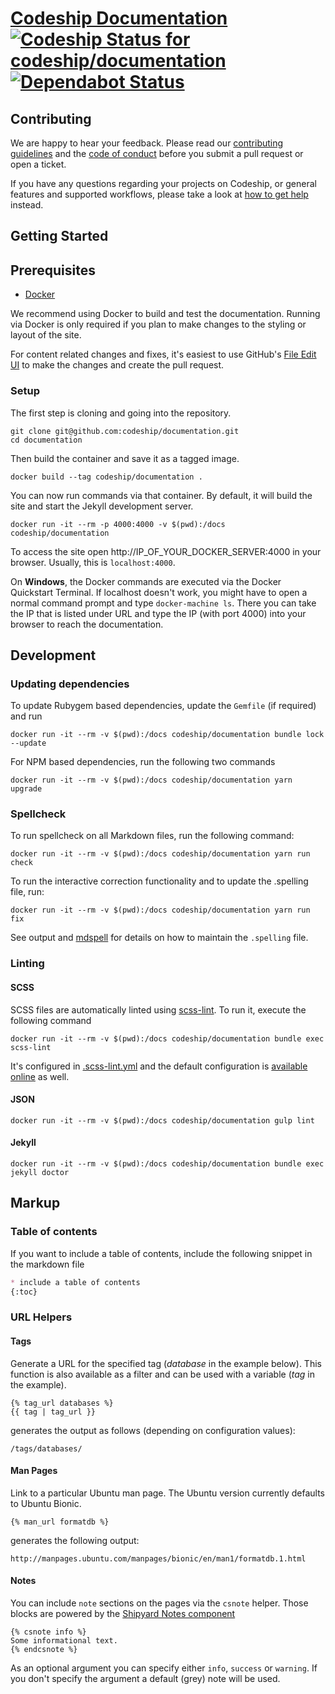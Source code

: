 # [Codeship Documentation](https://documentation.codeship.com/) [![Codeship Status for codeship/documentation](https://codeship.com/projects/0bdb0440-3af5-0133-00ea-0ebda3a33bf6/status?branch=master)](https://codeship.com/projects/102044) [![Dependabot Status](https://api.dependabot.com/badges/status?host=github&repo=codeship/documentation)](https://dependabot.com) 

## Contributing

We are happy to hear your feedback. Please read our [contributing guidelines](CONTRIBUTING.md) and the [code of conduct](CODE_OF_CONDUCT.md) before you submit a pull request or open a ticket.

If you have any questions regarding your projects on Codeship, or general features and supported workflows, please take a look at [how to get help](SUPPORT.md) instead.

## Getting Started

## Prerequisites

* [Docker](https://docs.docker.com/engine/installation/)

We recommend using Docker to build and test the documentation. Running via Docker is only required if you plan to make changes to the styling or layout of the site.

For content related changes and fixes, it's easiest to use GitHub's [File Edit UI](https://help.github.com/articles/editing-files-in-another-user-s-repository/) to make the changes and create the pull request.

### Setup

The first step is cloning and going into the repository.

```shell
git clone git@github.com:codeship/documentation.git
cd documentation
```

Then build the container and save it as a tagged image.

```shell
docker build --tag codeship/documentation .
```

You can now run commands via that container. By default, it will build the site and start the Jekyll development server.

```shell
docker run -it --rm -p 4000:4000 -v $(pwd):/docs codeship/documentation
```

To access the site open http://IP_OF_YOUR_DOCKER_SERVER:4000 in your browser. Usually, this is `localhost:4000`.

On **Windows**, the Docker commands are executed via the Docker Quickstart Terminal. If localhost doesn't work, you might have to open a normal command prompt and type `docker-machine ls`. There you can take the IP that is listed under URL and type the IP (with port 4000) into your browser to reach the documentation.

## Development

### Updating dependencies

To update Rubygem based dependencies, update the `Gemfile` (if required) and run

```shell
docker run -it --rm -v $(pwd):/docs codeship/documentation bundle lock --update
```

For NPM based dependencies, run the following two commands

```shell
docker run -it --rm -v $(pwd):/docs codeship/documentation yarn upgrade
```

### Spellcheck

To run spellcheck on all Markdown files, run the following command:

```shell
docker run -it --rm -v $(pwd):/docs codeship/documentation yarn run check
```

To run the interactive correction functionality and to update the .spelling file, run:

```shell
docker run -it --rm -v $(pwd):/docs codeship/documentation yarn run fix
```

See output and [mdspell](https://github.com/lukeapage/node-markdown-spellcheck) for details on how to maintain the `.spelling` file.

### Linting

#### SCSS

SCSS files are automatically linted using [scss-lint](https://github.com/causes/scss-lint). To run it, execute the following command

```shell
docker run -it --rm -v $(pwd):/docs codeship/documentation bundle exec scss-lint
```

It's configured in [.scss-lint.yml](.scss-lint.yml) and the default configuration is [available online](https://github.com/causes/scss-lint/blob/master/config/default.yml) as well.

#### JSON

```shell
docker run -it --rm -v $(pwd):/docs codeship/documentation gulp lint
```

#### Jekyll

```shell
docker run -it --rm -v $(pwd):/docs codeship/documentation bundle exec jekyll doctor
```

## Markup

### Table of contents

If you want to include a table of contents, include the following snippet in the markdown file

```md
* include a table of contents
{:toc}
```

### URL Helpers
#### Tags

Generate a URL for the specified tag (_database_ in the example below). This function is also available as a filter and can be used with a variable (_tag_ in the example).

```
{% tag_url databases %}
{{ tag | tag_url }}
```

generates the output as follows (depending on configuration values):

```
/tags/databases/
```

#### Man Pages

Link to a particular Ubuntu man page. The Ubuntu version currently defaults to Ubuntu Bionic.

```
{% man_url formatdb %}
```

generates the following output:

```
http://manpages.ubuntu.com/manpages/bionic/en/man1/formatdb.1.html
```

#### Notes

You can include `note` sections on the pages via the `csnote` helper. Those blocks are powered by the [Shipyard Notes component](https://codeship.github.io/shipyard/components/notes)

```
{% csnote info %}
Some informational text.
{% endcsnote %}
```

As an optional argument you can specify either `info`, `success` or `warning`. If you don't specify the argument a default (grey) note will be used.

